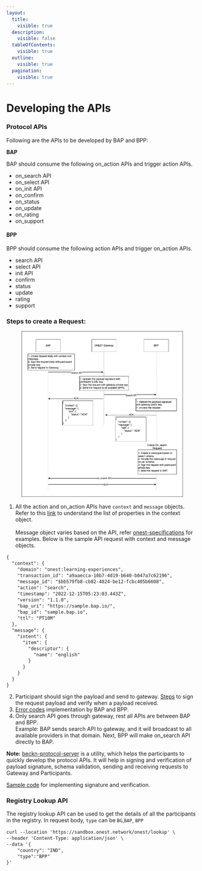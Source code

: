 ```yaml
---
layout:
  title:
    visible: true
  description:
    visible: false
  tableOfContents:
    visible: true
  outline:
    visible: true
  pagination:
    visible: true
---
```


# Developing the APIs

### Protocol APIs

Following are the APIs to be developed by BAP and BPP:

**BAP**

BAP should consume the following on\_action APIs and trigger action APIs.

* on\_search API
* on\_select API
* on\_init API
* on\_confirm
* on\_status
* on\_update
* on\_rating
* on\_support

#### BPP

BPP should consume the following action APIs and trigger on\_action APIs.

* search API
* select API
* init API
* confirm
* status
* update
* rating
* support

### Steps to create a Request:

<figure><img src="../.gitbook/assets/onest api flow.jpeg" alt=""><figcaption></figcaption></figure>

1. All the action and on\_action APIs have `context` and `message` objects. Refer to this [link](https://developers.becknprotocol.io/docs/core-specification/schema-reference/context/) to understand the list of properties in the context object.\
   \
   Message object varies based on the API, refer [onest-specifications](onest-specifications/ "mention") for examples. Below is the sample API request with context and message objects.

```
{
  "context": {
    "domain": "onest:learning-experiences",
    "transaction_id": "a9aaecca-10b7-4d19-b640-b047a7c62196",
    "message_id": "$bb579fb8-cb82-4824-be12-fcbc405b6608",
    "action": "search",
    "timestamp": "2022-12-15T05:23:03.443Z",
    "version": "1.1.0",
    "bap_uri": "https://sample.bap.io/",
    "bap_id": "sample.bap.io",
    "ttl": "PT10M"
  },
  "message": {
    "intent": {
      "item": {
        "descriptor": {
          "name": "english"
        }
      }
    }
  }
}
```

2. Participant should sign the payload and send to gateway. [Steps](https://github.com/beckn/protocol-specifications/blob/master/docs/BECKN-006-Signing-Beckn-APIs-In-HTTP-Draft-01.md) to sign the request payload and verify when a payload received.
3. [Error codes](https://github.com/beckn/protocol-specifications/blob/master/docs/BECKN-005-Error-Codes-Draft-01.md) implementation by BAP and BPP.
4. Only search API goes through gateway, rest all APIs are between BAP and BPP. \
   Example: BAP sends search API to gateway, and it will broadcast to all available providers in that domain. Next, BPP will make on\_search API directly to BAP.

**Note:** [beckn-protocol-server](integration-of-adaptors/beckn-protocol-server/ "mention") is a utility, which helps the participants to quickly develop the protocol APIs. It will help in signing and verification of payload signature, schema validation, sending and receiving requests to Gateway and Participants.

[Sample code](https://github.com/beckn-on-succinct/beckn-sdk-java/blob/master/src/test/java/in/succinct/beckn/SampleUseCase.java) for implementing signature and verification.

### Registry Lookup API

The registry lookup API can be used to get the details of all the participants in the registry. In request body, `type` can be `BG`,`BAP`, `BPP`

```
curl --location 'https://sandbox.onest.network/onest/lookup' \
--header 'Content-Type: application/json' \
--data '{
    "country": "IND",
    "type":"BPP"
}'
```

